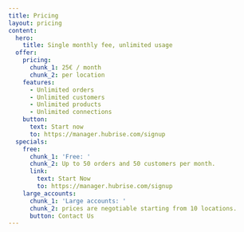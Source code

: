 ```yaml
---
title: Pricing
layout: pricing
content:
  hero:
    title: Single monthly fee, unlimited usage
  offer:
    pricing:
      chunk_1: 25€ / month
      chunk_2: per location
    features:
      - Unlimited orders
      - Unlimited customers
      - Unlimited products
      - Unlimited connections
    button:
      text: Start now
      to: https://manager.hubrise.com/signup
  specials:
    free:
      chunk_1: 'Free: '
      chunk_2: Up to 50 orders and 50 customers per month.
      link:
        text: Start Now
        to: https://manager.hubrise.com/signup
    large_accounts:
      chunk_1: 'Large accounts: '
      chunk_2: prices are negotiable starting from 10 locations.
      button: Contact Us
---
```

